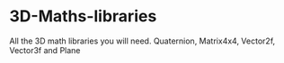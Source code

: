 # 3D-Maths-libraries
All the 3D math libraries you will need. Quaternion, Matrix4x4, Vector2f, Vector3f and Plane
